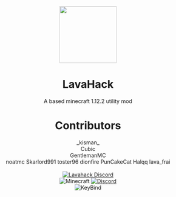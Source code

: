 
<div align="center">
  <img src="https://cdn.discordapp.com/attachments/931185140900724757/969948011503439872/Lavahake-rpc.png" width="150" height="150">
</div>

<h1 align="center">
  LavaHack
</h1>

<p align="center">
    A based minecraft 1.12.2 utility mod
</p>

<h1 align="center">
Contributors
</h1>
<div align="center">
  _kisman_ <br>
  Cubic <br>
  GentlemanMC <br>
  noatmc
  Skarlord991
  toster96
  dionfire
  PunCakeCat
  Halqq
  lava_frai
</div>

<div align="center">
<br>
    <a href="https://discord.gg/wgxfsPB3pD"><img src="https://img.shields.io/discord/823286525402939402?logo=discord" alt="Lavahack Discord"/></a>
<br>
    <img src="https://img.shields.io/badge/Minecraft-1.12.2-blue.svg" alt="Minecraft"/>
    <a href="https://discord.gg/wgxfsPB3pD"><img src="https://img.shields.io/badge/Discord-JK2Zz2CDpM-8080c0" alt="Discord"/></a>
<br>
    <img src="https://img.shields.io/badge/Key--bind-Right--shift-violet" alt="KeyBind"/>
<br>
</div>
